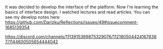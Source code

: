 It was decided to develop the interface of the platform.
Now I'm learning the basics of interface design. I watched lectures and read articles.
You can see my develop notes here: https://github.com/Darizku/Reflections/issues/49#issuecomment-1685139354

https://discord.com/channels/1113915369875329076/1121805044241678387/1144600505654444042
